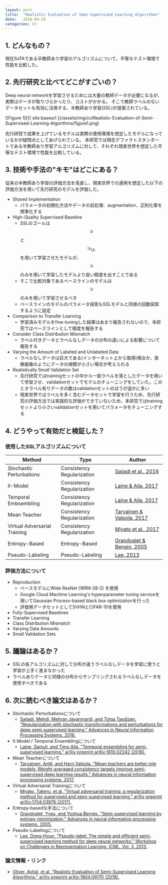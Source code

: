 ```yaml
---
layout: post
title:  "Realistic Evaluation of Semi-Supervised Learning Algorithms"
date:   2018-04-28
categories: CV
---
```


## 1. どんなもの？

現在SoTAである半教師あり学習のアルゴリズムについて、平等なテスト環境で性能を比較した。

## 2. 先行研究と比べてどこがすごいの？

Deep neural networkを学習させるためには大量の教師データが必要になるが、実際はデータが取りづらかったり、コストがかかる。
そこで教師ラベルのないデータセットも有効に活用する、半教師あり学習(SSL)が提案されている。

![Figure 1]({{ site.baseurl }}/assets/img/cv/Realistic-Evaluation-of-Semi-Supervised-Learning-Algorithms/figure1.png)

先行研究で成果を上げているモデルは実際の使用環境を想定したモデルになっているかが疑問点としてあげられている。
本研究では現在デファクトスタンダートである半教師あり学習アルゴリズムに対して、それぞれ現実世界を想定した平等なテスト環境で性能を比較している。

## 3. 技術や手法の"キモ"はどこにある？

従来の半教師あり学習の評価方法を見直し、現実世界での適用を想定した以下の評価方法を用いて先行研究のモデルを評価した。

- Shared Implementation
  - パラメータの初期化方法やデータの前処理、augmentation、正則化等を標準化する
- High-Quality Supervised Baseline
  - SSLのゴールは $$\mathcal{D}$$ と $$\mathcal{D}_{UL}$$ を用いて学習させたモデルが、 $$\mathcal{D}$$ のみを用いて学習したモデルより良い精度を出すことである
  - そこで比較対象であるベースラインのモデルは $$\mathcal{D}$$ のみを用いて学習させるべき
  - ベースラインのモデルのパラメータ探索もSSLモデルと同様の回数探索するように設定
- Comparison to Transfer Learning
  - 学習済みモデルをfine-tuningした結果はあまり報告されないので、本研究ではベースラインとして精度を報告する
- Consider Class Distribution Mismatch
  - ラベル付きデータとラベルなしデータの分布の違いによる影響について報告する
- Varying the Amount of Labeled and Unlabeled Data
  - ラベルなしデータは巨大である(インターネット上から取得)場合か、医療画像のようにデータの規模が小さい場合が考えられる
- Realistically Small Validation Set
  - 先行研究ではtrainingセットの中から一部ラベルを落としたデータを用いて学習させ、validationセットでモデルのチューニングをしていた。このときラベル有りデータの数はvalidationセットのほうが遥かに多い
  - 現実世界ではラベルを多く含むデータセットで学習を行うため、先行研究の評価方法では実践的な評価ができていないため、本研究ではtrainingセットより小さいvalidationセットを用いてパラメータをチューニングする

## 4. どうやって有効だと検証した？

### 使用したSSLアルゴリズムについて

| Method                       | Type                       | Author |
|------------------------------|----------------------------|--------|
| Stochastic Perturbations     | Consistency Regularization | [Sajjadi et al., 2016](http://papers.nips.cc/paper/6332-regularization-with-stochastic-transformations-and-perturbations-for-deep-semi-supervised-learning) |
| Ⅱ-Model                      | Consistency Regularization | [Laine & Aila, 2017](https://arxiv.org/abs/1610.02242) |
| Temporal Embsembling         | Consistency Regularization | [Laine & Aila, 2017](https://arxiv.org/abs/1610.02242) |
| Mean Teacher                 | Consistency Regularization | [Tarvainen & Valpola, 2017](http://papers.nips.cc/paper/6719-mean-teachers-are-better-role-models-weight-averaged-consistency-targets-improve-semi-supervised-deep-learning-results) |
| Virtual Adversarial Training | Consistency Regularization | [Miyato et al., 2017](https://arxiv.org/abs/1704.03976) |
| Entropy-Based                | Entropy-Based              | [Grandvalet & Bengio, 2005](http://papers.nips.cc/paper/2740-semi-supervised-learning-by-entropy-minimization.pdf) |
| Pseudo-Labeling              | Pseudo-Labeling            | [Lee, 2013](https://www.kaggle.com/blobs/download/forum-message-attachment-files/746/pseudo_label_final.pdf) | 

### 評価方法について

- Reproduction
  - ベースモデルにWide ResNet (WRN-28-2) を使用
  - Google Cloud Machine Learning's hyperparameter tuning serviceを用いてGaussian Process-based black box optimizationを行った
  - 評価用データセットとしてSVHNとCIFAR-10を使用
- Fully-Supervised Baselines
- Transfer Learning
- Class Distribution Mismatch
- Varying Data Amounts
- Small Validation Sets

## 5. 議論はあるか？

- SSLの各アルゴリズムに対して分布が違うラベルなしデータを学習に使うと学習が上手く進まなかった
- ラベルありデータと同様の分布からサンプリングされるラベルなしデータを使用すべきである

## 6. 次に読むべき論文はあるか？

- Stochastic Perturbationsについて
  - [Sajjadi, Mehdi, Mehran Javanmardi, and Tolga Tasdizen. "Regularization with stochastic transformations and perturbations for deep semi-supervised learning." Advances in Neural Information Processing Systems. 2016.](http://papers.nips.cc/paper/6332-regularization-with-stochastic-transformations-and-perturbations-for-deep-semi-supervised-learning)
- Ⅱ-Model / Temporal Ensemblingについて
  - [Laine, Samuli, and Timo Aila. "Temporal ensembling for semi-supervised learning." arXiv preprint arXiv:1610.02242 (2016).](https://arxiv.org/abs/1610.02242)
- Mean Teacherについて
  - [Tarvainen, Antti, and Harri Valpola. "Mean teachers are better role models: Weight-averaged consistency targets improve semi-supervised deep learning results." Advances in neural information processing systems. 2017.](http://papers.nips.cc/paper/6719-mean-teachers-are-better-role-models-weight-averaged-consistency-targets-improve-semi-supervised-deep-learning-results)
- Virtual Adversarial Trainingについて
  - [Miyato, Takeru, et al. "Virtual adversarial training: a regularization method for supervised and semi-supervised learning." arXiv preprint arXiv:1704.03976 (2017).](https://arxiv.org/abs/1704.03976)
- Entropy-basedな手法について
  - [Grandvalet, Yves, and Yoshua Bengio. "Semi-supervised learning by entropy minimization." Advances in neural information processing systems. 2005.](http://papers.nips.cc/paper/2740-semi-supervised-learning-by-entropy-minimization.pdf)
- Pseudo-Labelingについて
  - [Lee, Dong-Hyun. "Pseudo-label: The simple and efficient semi-supervised learning method for deep neural networks." Workshop on Challenges in Representation Learning, ICML. Vol. 3. 2013.](https://www.kaggle.com/blobs/download/forum-message-attachment-files/746/pseudo_label_final.pdf)

### 論文情報・リンク

- [Oliver, Avital, et al. "Realistic Evaluation of Semi-Supervised Learning Algorithms." arXiv preprint arXiv:1804.09170 (2018).](https://arxiv.org/abs/1804.09170)
